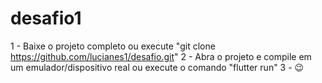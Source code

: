 # desafio1
1 - Baixe o projeto completo ou execute "git clone https://github.com/lucianes1/desafio.git"
2 - Abra o projeto e compile em um emulador/dispositivo real ou execute o comando "flutter run"
3 - 😉
